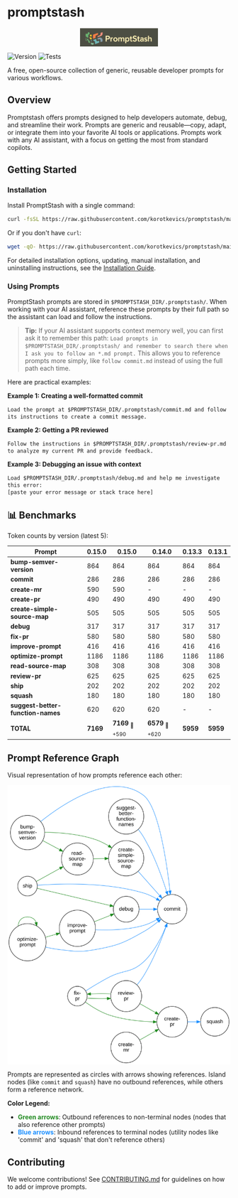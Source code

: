 # promptstash

<div style="display: flex; justify-content: center; align-items: center; width: 100%;">
  <img src="static/logo.png" alt="Promptstash Logo" style="width:35%;height:35%;object-fit:contain;" />
</div>


![Version](https://img.shields.io/github/v/release/korotkevics/promptstash)
![Tests](https://github.com/korotkevics/promptstash/actions/workflows/test.yml/badge.svg?branch=main)

A free, open-source collection of generic, reusable developer prompts for various workflows.

## Overview

Promptstash offers prompts designed to help developers automate, debug, and streamline their work. Prompts are generic and reusable—copy, adapt, or integrate them into your favorite AI tools or applications. Prompts work with any AI assistant, with a focus on getting the most from standard copilots.

## Getting Started

### Installation

Install PromptStash with a single command:

```bash
curl -fsSL https://raw.githubusercontent.com/korotkevics/promptstash/main/install.sh | bash
```

Or if you don't have `curl`:

```bash
wget -qO- https://raw.githubusercontent.com/korotkevics/promptstash/main/install.sh | bash
```

For detailed installation options, updating, manual installation, and uninstalling instructions, see the [Installation Guide](docs/installation.md).

### Using Prompts

PromptStash prompts are stored in `$PROMPTSTASH_DIR/.promptstash/`. When working with your AI assistant, reference these prompts by their full path so the assistant can load and follow the instructions.

> **Tip:** If your AI assistant supports context memory well, you can first ask it to remember this path: `Load prompts in $PROMPTSTASH_DIR/.promptstash/ and remember to search there when I ask you to follow an *.md prompt.` This allows you to reference prompts more simply, like `follow commit.md` instead of using the full path each time.

Here are practical examples:

**Example 1: Creating a well-formatted commit**

```text
Load the prompt at $PROMPTSTASH_DIR/.promptstash/commit.md and follow its instructions to create a commit message.
```

**Example 2: Getting a PR reviewed**

```text
Follow the instructions in $PROMPTSTASH_DIR/.promptstash/review-pr.md to analyze my current PR and provide feedback.
```

**Example 3: Debugging an issue with context**

```text
Load $PROMPTSTASH_DIR/.promptstash/debug.md and help me investigate this error:
[paste your error message or stack trace here]
```

## 📊 Benchmarks

Token counts by version (latest 5):

| Prompt | **0.15.0** | **0.15.0** | **0.14.0** | **0.13.3** | **0.13.1** |
|---|---|---|---|---|---|
| **bump-semver-version** | 864 | 864 | 864 | 864 | 864 |
| **commit** | 286 | 286 | 286 | 286 | 286 |
| **create-mr** | 590 | 590 | - | - | - |
| **create-pr** | 490 | 490 | 490 | 490 | 490 |
| **create-simple-source-map** | 505 | 505 | 505 | 505 | 505 |
| **debug** | 317 | 317 | 317 | 317 | 317 |
| **fix-pr** | 580 | 580 | 580 | 580 | 580 |
| **improve-prompt** | 416 | 416 | 416 | 416 | 416 |
| **optimize-prompt** | 1186 | 1186 | 1186 | 1186 | 1186 |
| **read-source-map** | 308 | 308 | 308 | 308 | 308 |
| **review-pr** | 625 | 625 | 625 | 625 | 625 |
| **ship** | 202 | 202 | 202 | 202 | 202 |
| **squash** | 180 | 180 | 180 | 180 | 180 |
| **suggest-better-function-names** | 620 | 620 | 620 | - | - |
| **TOTAL** | **7169** | **7169** <sub>🔴 +590</sub> | **6579** <sub>🔴 +620</sub> | **5959** | **5959** |


## Prompt Reference Graph

Visual representation of how prompts reference each other:

<div style="display: flex; justify-content: center; align-items: center; width: 100%;">
  <img src="static/prompt-graph.svg" alt="Prompt Reference Graph" style="width:100%;max-width:800px;height:auto;" />
</div>

Prompts are represented as circles with arrows showing references. Island nodes (like `commit` and `squash`) have no outbound references, while others form a reference network.

**Color Legend:**
- <span style="color: #228B22; font-weight: bold;">Green arrows</span>: Outbound references to non-terminal nodes (nodes that also reference other prompts)
- <span style="color: #1E90FF; font-weight: bold;">Blue arrows</span>: Inbound references to terminal nodes (utility nodes like 'commit' and 'squash' that don't reference others)

## Contributing

We welcome contributions! See [CONTRIBUTING.md](CONTRIBUTING.md) for guidelines on how to add or improve prompts.
